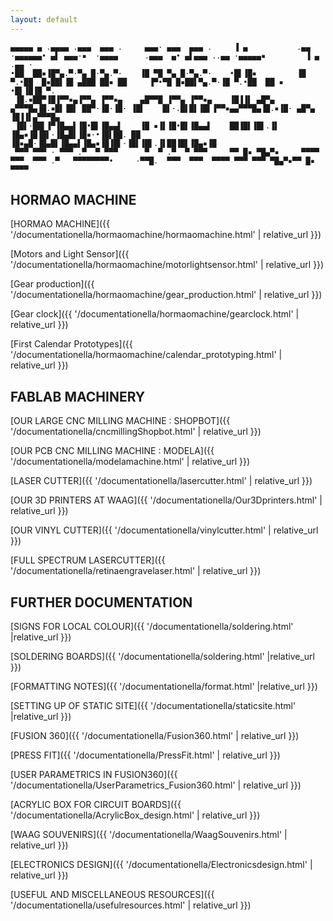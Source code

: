 ```yaml
---
layout: default
---
```


```
▄▄▄▄▄ ▄ .▄▄▄▄ .▄▄▄  ▄▄▄ .     ▄▄▄· ▄▄▄  ▄▄▄ .     ▐ ▄           .▄▄ ·▄▄▄▄▄▄• ▄▌ ▄▄▄·▪  ·▄▄▄▄      .▄▄▄  ▄• ▄▌▄▄▄ ..▄▄ ·▄▄▄▄▄▪         ▐ ▄ .▄▄ · 
•██  ██▪▐█▀▄.▀·▀▄ █·▀▄.▀·    ▐█ ▀█ ▀▄ █·▀▄.▀·    •█▌▐█▪         ▐█ ▀.•██  █▪██▌▐█ ▄███ ██▪ ██     ▐▀•▀█ █▪██▌▀▄.▀·▐█ ▀.•██  ██ ▪     •█▌▐█▐█ ▀. 
 ▐█.▪██▀▐█▐▀▀▪▄▐▀▀▄ ▐▀▀▪▄    ▄█▀▀█ ▐▀▀▄ ▐▀▀▪▄    ▐█▐▐▌ ▄█▀▄     ▄▀▀▀█▄▐█.▪█▌▐█▌ ██▀·▐█·▐█· ▐█▌    █▌·.█▌█▌▐█▌▐▀▀▪▄▄▀▀▀█▄▐█.▪▐█· ▄█▀▄ ▐█▐▐▌▄▀▀▀█▄
 ▐█▌·██▌▐▀▐█▄▄▌▐█•█▌▐█▄▄▌    ▐█ ▪▐▌▐█•█▌▐█▄▄▌    ██▐█▌▐█▌.▐▌    ▐█▄▪▐█▐█▌·▐█▄█▌▐█▪·•▐█▌██. ██     ▐█▪▄█·▐█▄█▌▐█▄▄▌▐█▄▪▐█▐█▌·▐█▌▐█▌.▐▌██▐█▌▐█▄▪▐█
 ▀▀▀ ▀▀▀ · ▀▀▀ .▀  ▀ ▀▀▀      ▀  ▀ .▀  ▀ ▀▀▀     ▀▀ █▪ ▀█▄▀▪     ▀▀▀▀ ▀▀▀  ▀▀▀ .▀   ▀▀▀▀▀▀▀▀•     ·▀▀█.  ▀▀▀  ▀▀▀  ▀▀▀▀ ▀▀▀ ▀▀▀ ▀█▄▀▪▀▀ █▪ ▀▀▀▀ 
```

## HORMAO MACHINE                                            


[HORMAO MACHINE]({{ '/documentationella/hormaomachine/hormaomachine.html' | relative_url }})


[Motors and Light Sensor]({{ '/documentationella/hormaomachine/motorlightsensor.html' | relative_url }})


[Gear production]({{ '/documentationella/hormaomachine/gear_production.html' | relative_url }})


[Gear clock]({{ '/documentationella/hormaomachine/gearclock.html' | relative_url }})


[First Calendar Prototypes]({{ '/documentationella/hormaomachine/calendar_prototyping.html' | relative_url }})



## FABLAB MACHINERY


[OUR LARGE CNC MILLING MACHINE : SHOPBOT]({{ '/documentationella/cncmillingShopbot.html' | relative_url }})


[OUR PCB CNC MILLING MACHINE : MODELA]({{ '/documentationella/modelamachine.html' | relative_url }})


[LASER CUTTER]({{ '/documentationella/lasercutter.html' | relative_url }})


[OUR 3D PRINTERS AT WAAG]({{ '/documentationella/Our3Dprinters.html' | relative_url }})


[OUR VINYL CUTTER]({{ '/documentationella/vinylcutter.html' | relative_url }})


[FULL SPECTRUM LASERCUTTER]({{ '/documentationella/retinaengravelaser.html' | relative_url }})



## FURTHER DOCUMENTATION

[SIGNS FOR LOCAL COLOUR]({{ '/documentationella/soldering.html' |relative_url }})


[SOLDERING BOARDS]({{ '/documentationella/soldering.html' |relative_url }})


[FORMATTING NOTES]({{ '/documentationella/format.html' |relative_url }})


[SETTING UP OF STATIC SITE]({{ '/documentationella/staticsite.html' |relative_url }})


[FUSION 360]({{ '/documentationella/Fusion360.html' | relative_url }})


[PRESS FIT]({{ '/documentationella/PressFit.html' | relative_url }})


[USER PARAMETRICS IN FUSION360]({{ '/documentationella/UserParametrics_Fusion360.html' | relative_url }})


[ACRYLIC BOX FOR CIRCUIT BOARDS]({{ '/documentationella/AcrylicBox_design.html' | relative_url }})


[WAAG SOUVENIRS]({{ '/documentationella/WaagSouvenirs.html' | relative_url }})


[ELECTRONICS DESIGN]({{ '/documentationella/Electronicsdesign.html' | relative_url }})

[USEFUL AND MISCELLANEOUS RESOURCES]({{ '/documentationella/usefulresources.html' | relative_url }})
